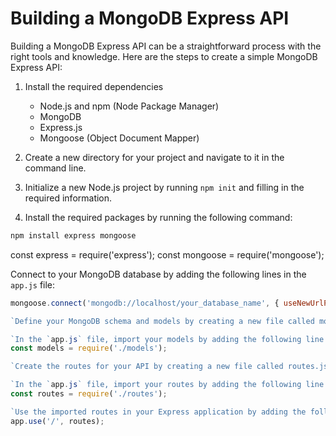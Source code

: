 # Building a MongoDB Express API

Building a MongoDB Express API can be a straightforward process with the right tools and knowledge. Here are the steps to create a simple MongoDB Express API:

1. Install the required dependencies
    - Node.js and npm (Node Package Manager)
    - MongoDB
    - Express.js
    - Mongoose (Object Document Mapper)

2. Create a new directory for your project and navigate to it in the command line.

3. Initialize a new Node.js project by running `npm init` and filling in the required information.

4. Install the required packages by running the following command:
```sh
npm install express mongoose
```
const express = require('express');
const mongoose = require('mongoose');

Connect to your MongoDB database by adding the following lines in the `app.js` file:

```js 
mongoose.connect('mongodb://localhost/your_database_name', { useNewUrlParser: true });

`Define your MongoDB schema and models by creating a new file called models.js. In this file, you can define your schema and models for the collections in your database.`

`In the `app.js` file, import your models by adding the following line at the top of the file: `
const models = require('./models');

`Create the routes for your API by creating a new file called routes.js. In this file, you can define the routes for your API and handle the CRUD operations for your collections.`

`In the `app.js` file, import your routes by adding the following line at the top of the file:`
const routes = require('./routes');

`Use the imported routes in your Express application by adding the following line in the `app.js` file:`
app.use('/', routes);




